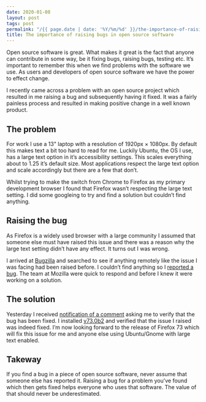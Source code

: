 ```yaml
---
date: 2020-01-08
layout: post
tags: post
permalink: "/{{ page.date | date: '%Y/%m/%d' }}/the-importance-of-raising-bugs-in-open-source-software/index.html"
title: The importance of raising bugs in open source software
---
```


Open source software is great. What makes it great is the fact that anyone can contribute in some way, be it fixing bugs, raising bugs, testing etc. It&rsquo;s important to remember this when we find problems with the software we use. As users and developers of open source software we have the power to effect change.

I recently came across a problem with an open source project which resulted in me raising a bug and subsequently having it fixed. It was a fairly painless process and resulted in making positive change in a well known product.

## The problem

For work I use a 13" laptop with a resolution of 1920px &times; 1080px. By default this makes text a bit too hard to read for me. Luckily Ubuntu, the OS I use, has a large text option in it&rsquo;s accessibility settings. This scales everything about to 1.25 it&rsquo;s default size. Most applications respect the large text option and scale accordingly but there are a few that don&rsquo;t.

Whilst trying to make the switch from Chrome to Firefox as my primary development browser I found that Firefox wasn&rsquo;t respecting the large text setting. I did some googleing to try and find a solution but couldn&rsquo;t find anything.

## Raising the bug

As Firefox is a widely used browser with a large community I assumed that someone else must have raised this issue and there was a reason why the large text setting didn&rsquo;t have any effect. It turns out I was wrong.

I arrived at [Bugzilla](https://bugzilla.mozilla.org/) and searched to see if anything remotely like the issue I was facing had been raised before. I couldn&rsquo;t find anything so I [reported a bug](https://bugzilla.mozilla.org/show_bug.cgi?id=1604761). The team at Mozilla were quick to respond and before I knew it were working on a solution.

## The solution

Yesterday I received [notification of a comment](https://bugzilla.mozilla.org/show_bug.cgi?id=1604761#c14) asking me to verify that the bug has been fixed. I installed [v73.0b2](https://www.mozilla.org/en-US/firefox/73.0beta/releasenotes/) and verified that the issue I raised was indeed fixed. I&rsquo;m now looking forward to the release of Firefox 73 which will fix this issue for me and anyone else using Ubuntu/Gnome with large text enabled.

## Takeway

If you find a bug in a piece of open source software, never assume that someone else has reported it. Raising a bug for a problem you&rsquo;ve found which then gets fixed helps everyone who uses that software. The value of that should never be underestimated.
